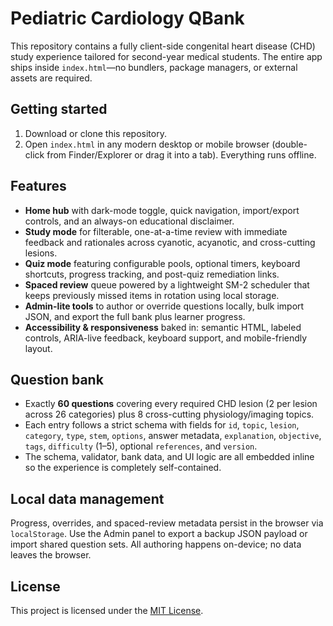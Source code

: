 # Pediatric Cardiology QBank

This repository contains a fully client-side congenital heart disease (CHD) study
experience tailored for second-year medical students. The entire app ships inside
`index.html`—no bundlers, package managers, or external assets are required.

## Getting started

1. Download or clone this repository.
2. Open `index.html` in any modern desktop or mobile browser (double-click from
   Finder/Explorer or drag it into a tab). Everything runs offline.

## Features

- **Home hub** with dark-mode toggle, quick navigation, import/export controls,
  and an always-on educational disclaimer.
- **Study mode** for filterable, one-at-a-time review with immediate feedback and
  rationales across cyanotic, acyanotic, and cross-cutting lesions.
- **Quiz mode** featuring configurable pools, optional timers, keyboard
  shortcuts, progress tracking, and post-quiz remediation links.
- **Spaced review** queue powered by a lightweight SM-2 scheduler that keeps
  previously missed items in rotation using local storage.
- **Admin-lite tools** to author or override questions locally, bulk import JSON,
  and export the full bank plus learner progress.
- **Accessibility & responsiveness** baked in: semantic HTML, labeled controls,
  ARIA-live feedback, keyboard support, and mobile-friendly layout.

## Question bank

- Exactly **60 questions** covering every required CHD lesion (2 per lesion
  across 26 categories) plus 8 cross-cutting physiology/imaging topics.
- Each entry follows a strict schema with fields for `id`, `topic`, `lesion`,
  `category`, `type`, `stem`, `options`, answer metadata, `explanation`,
  `objective`, `tags`, `difficulty` (1–5), optional `references`, and `version`.
- The schema, validator, bank data, and UI logic are all embedded inline so the
  experience is completely self-contained.

## Local data management

Progress, overrides, and spaced-review metadata persist in the browser via
`localStorage`. Use the Admin panel to export a backup JSON payload or import
shared question sets. All authoring happens on-device; no data leaves the
browser.

## License

This project is licensed under the [MIT License](LICENSE).
